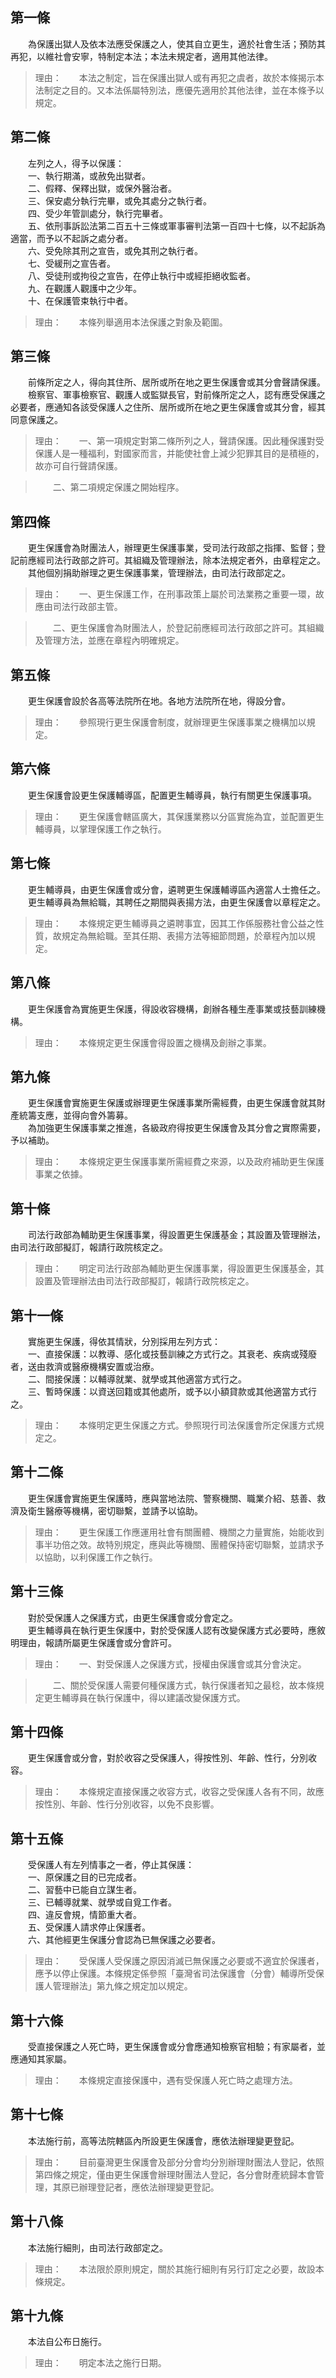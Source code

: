 第一條 
-------
　　為保護出獄人及依本法應受保護之人，使其自立更生，適於社會生活；預防其再犯，以維社會安寧，特制定本法；本法未規定者，適用其他法律。  
> 理由：　　本法之制定，旨在保護出獄人或有再犯之虞者，故於本條揭示本法制定之目的。又本法係屬特別法，應優先適用於其他法律，並在本條予以規定。



第二條 
-------
　　左列之人，得予以保護：  
　　一、執行期滿，或赦免出獄者。  
　　二、假釋、保釋出獄，或保外醫治者。  
　　三、保安處分執行完畢，或免其處分之執行者。  
　　四、受少年管訓處分，執行完畢者。  
　　五、依刑事訴訟法第二百五十三條或軍事審判法第一百四十七條，以不起訴為適當，而予以不起訴之處分者。  
　　六、受免除其刑之宣告，或免其刑之執行者。  
　　七、受緩刑之宣告者。  
　　八、受徒刑或拘役之宣告，在停止執行中或經拒絕收監者。  
　　九、在觀護人觀護中之少年。  
　　十、在保護管束執行中者。  
> 理由：　　本條列舉適用本法保護之對象及範圍。



第三條 
-------
　　前條所定之人，得向其住所、居所或所在地之更生保護會或其分會聲請保護。  
　　檢察官、軍事檢察官、觀護人或監獄長官，對前條所定之人，認有應受保護之必要者，應通知各該受保護人之住所、居所或所在地之更生保護會或其分會，經其同意保護之。  
> 理由：　　一、第一項規定對第二條所列之人，聲請保護。因此種保護對受保護人是一種福利，對國家而言，并能使社會上減少犯罪其目的是積極的，故亦可自行聲請保護。

> 　　二、第二項規定保護之開始程序。



第四條 
-------
　　更生保護會為財團法人，辦理更生保護事業，受司法行政部之指揮、監督；登記前應經司法行政部之許可。其組織及管理辦法，除本法規定者外，由章程定之。  
　　其他個別捐助辦理之更生保護事業，管理辦法，由司法行政部定之。  
> 理由：　　一、更生保護工作，在刑事政策上屬於司法業務之重要一環，故應由司法行政部主管。

> 　　二、更生保護會為財團法人，於登記前應經司法行政部之許可。其組織及管理方法，並應在章程內明確規定。



第五條 
-------
　　更生保護會設於各高等法院所在地。各地方法院所在地，得設分會。  
> 理由：　　參照現行更生保護會制度，就辦理更生保護事業之機構加以規定。



第六條 
-------
　　更生保護會設更生保護輔導區，配置更生輔導員，執行有關更生保護事項。  
> 理由：　　更生保護會轄區廣大，其保護業務以分區實施為宜，並配置更生輔導員，以掌理保護工作之執行。



第七條 
-------
　　更生輔導員，由更生保護會或分會，遴聘更生保護輔導區內適當人士擔任之。  
　　更生輔導員為無給職，其聘任之期間與表揚方法，由更生保護會以章程定之。  
> 理由：　　本條規定更生輔導員之遴聘事宜，因其工作係服務社會公益之性質，故規定為無給職。至其任期、表揚方法等細節問題，於章程內加以規定。



第八條 
-------
　　更生保護會為實施更生保護，得設收容機構，創辦各種生產事業或技藝訓練機構。  
> 理由：　　本條規定更生保護會得設置之機構及創辦之事業。



第九條 
-------
　　更生保護會實施更生保護或辦理更生保護事業所需經費，由更生保護會就其財產統籌支應，並得向會外籌募。  
　　為加強更生保護事業之推進，各級政府得按更生保護會及其分會之實際需要，予以補助。  
> 理由：　　本條規定更生保護事業所需經費之來源，以及政府補助更生保護事業之依據。



第十條 
-------
　　司法行政部為輔助更生保護事業，得設置更生保護基金；其設置及管理辦法，由司法行政部擬訂，報請行政院核定之。  
> 理由：　　明定司法行政部為輔助更生保護事業，得設置更生保護基金，其設置及管理辦法由司法行政部擬訂，報請行政院核定之。



第十一條 
---------
　　實施更生保護，得依其情狀，分別採用左列方式：  
　　一、直接保護：以教導、感化或技藝訓練之方式行之。其衰老、疾病或殘廢者，送由救濟或醫療機構安置或治療。  
　　二、間接保護：以輔導就業、就學或其他適當方式行之。  
　　三、暫時保護：以資送回籍或其他處所，或予以小額貸款或其他適當方式行之。  
> 理由：　　本條明定更生保護之方式。參照現行司法保護會所定保護方式規定之。



第十二條 
---------
　　更生保護會實施更生保護時，應與當地法院、警察機關、職業介紹、慈善、救濟及衛生醫療等機構，密切聯繫，並請予以協助。  
> 理由：　　更生保護工作應運用社會有關團體、機關之力量實施，始能收到事半功倍之效。故特別規定，應與此等機關、團體保持密切聯繫，並請求予以協助，以利保護工作之執行。



第十三條 
---------
　　對於受保護人之保護方式，由更生保護會或分會定之。  
　　更生輔導員在執行更生保護中，對於受保護人認有改變保護方式必要時，應敘明理由，報請所屬更生保護會或分會許可。  
> 理由：　　一、對受保護人之保護方式，授權由保護會或其分會決定。

> 　　二、關於受保護人需要何種保護方式，執行保護者知之最稔，故本條規定更生輔導員在執行保護中，得以建議改變保護方式。



第十四條 
---------
　　更生保護會或分會，對於收容之受保護人，得按性別、年齡、性行，分別收容。  
> 理由：　　本條規定直接保護之收容方式，收容之受保護人各有不同，故應按性別、年齡、性行分別收容，以免不良影響。



第十五條 
---------
　　受保護人有左列情事之一者，停止其保護：  
　　一、原保護之目的已完成者。  
　　二、習藝中已能自立謀生者。  
　　三、已輔導就業、就學或自覓工作者。  
　　四、違反會規，情節重大者。  
　　五、受保護人請求停止保護者。  
　　六、其他經更生保護分會認為已無保護之必要者。  
> 理由：　　受保護人受保護之原因消滅已無保護之必要或不適宜於保護者，應予以停止保護。本條規定係參照「臺灣省司法保護會（分會）輔導所受保護人管理辦法」第九條之規定加以規定。



第十六條 
---------
　　受直接保護之人死亡時，更生保護會或分會應通知檢察官相驗；有家屬者，並應通知其家屬。  
> 理由：　　本條規定直接保護中，遇有受保護人死亡時之處理方法。



第十七條 
---------
　　本法施行前，高等法院轄區內所設更生保護會，應依法辦理變更登記。  
> 理由：　　目前臺灣更生保護會及部分分會均分別辦理財團法人登記，依照第四條之規定，僅由更生保護會辦理財團法人登記，各分會財產統歸本會管理，其原已辦理登記者，應依法辦理變更登記。



第十八條 
---------
　　本法施行細則，由司法行政部定之。  
> 理由：　　本法限於原則規定，關於其施行細則有另行訂定之必要，故設本條規定。



第十九條 
---------
　　本法自公布日施行。  
> 理由：　　明定本法之施行日期。